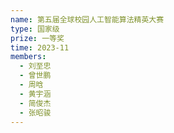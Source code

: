 ```yaml
---
name: 第五届全球校园人工智能算法精英大赛
type: 国家级
prize: 一等奖
time: 2023-11
members: 
  - 刘至忠
  - 曾世鹏
  - 周晗
  - 黄宇涵
  - 简俊杰
  - 张昭骏
---
```

